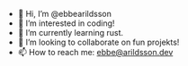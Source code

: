 - 👋 Hi, I’m @ebbearildsson
- 👀 I’m interested in coding!
- 🌱 I’m currently learning rust.
- 💞️ I’m looking to collaborate on fun projekts!
- 📫 How to reach me: ebbe@arildsson.dev   

<!---
ebbearildsson/ebbearildsson is a ✨ special ✨ repository because its `README.md` (this file) appears on your GitHub profile.
You can click the Preview link to take a look at your changes.
--->
